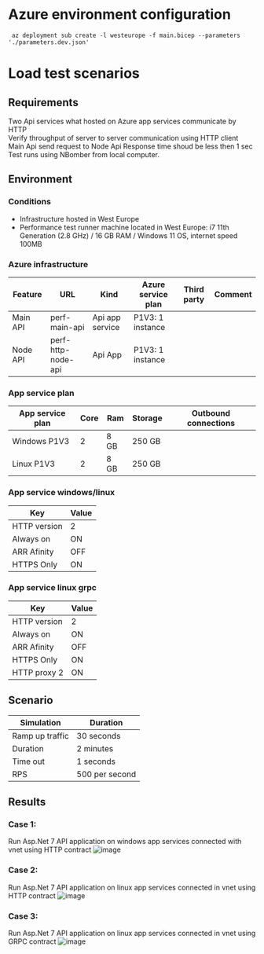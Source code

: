 # Azure environment configuration
```
 az deployment sub create -l westeurope -f main.bicep --parameters './parameters.dev.json'
 ```

# Load test scenarios
## Requirements
Two Api services what hosted on Azure app services communicate by HTTP   
Verify throughput of server to server communication using HTTP client Main Api send request to Node Api 
Response time shoud be less then 1 sec
Test runs using NBomber from local computer.

## Environment

### Conditions

* Infrastructure hosted in West Europe
* Performance test runner machine located in West Europe: i7 11th Generation (2.8 GHz) / 16 GB RAM / Windows 11 OS, internet speed 100MB

### Azure infrastructure
| Feature                               | URL                                                              | Kind                      | Azure service plan                             | Third party | Comment                 |
| ------------------------------------- | ---------------------------------------------------------------- | ------------------------- | ---------------------------------------------- | ----------- | ----------------------- |
| Main API                      | perf-main-api       | Api app service           | P1V3: 1 instance       |             |                         |  
| Node API                     | perf-http-node-api         | Api App                   | P1V3: 1 instance             |             |                         |


### App service plan

| App service plan | Core | Ram     | Storage | Outbound connections |
| ---------------- | ---- | ------- | ------- | -------------------- |
| Windows P1V3     | 2    | 8 GB    | 250 GB   |                     |
| Linux P1V3       | 2    | 8 GB    | 250 GB   |                     |

### App service windows/linux
| Key | Value |
| --- | ----  |
| HTTP version | 2 |
| Always on | ON |
| ARR Afinity | OFF |
| HTTPS Only | ON |

### App service linux grpc
| Key | Value |
| --- | ----  |
| HTTP version | 2 |
| Always on | ON |
| ARR Afinity | OFF |
| HTTPS Only | ON |
| HTTP proxy 2 | ON |

## Scenario
| Simulation      | Duration       |
| --------------- | -------------- |
| Ramp up traffic | 30 seconds     |
| Duration        | 2 minutes      |
| Time out        | 1 seconds      |
| RPS             | 500 per second |


## Results
### Case 1:
Run Asp.Net 7 API application on windows app services connected with vnet using HTTP contract
![image](https://user-images.githubusercontent.com/14298158/218453254-c167fa3e-cc67-4859-acd9-eff2a60d4293.png)

### Case 2:
Run Asp.Net 7 API application on linux app services connected in vnet using HTTP contract
![image](https://user-images.githubusercontent.com/14298158/218453781-0323ac22-3c92-4574-b4ec-bdefe831de7c.png)

### Case 3:
Run Asp.Net 7 API application on linux app services connected in vnet using GRPC contract
![image](https://user-images.githubusercontent.com/14298158/218453959-aa222b2b-b5f4-4613-8f4a-a4801f946fba.png)



